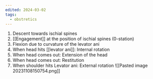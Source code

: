```yaml
---
edited: 2024-03-02
tags:
  - obstretics
---
```


1. Descent towards ischial spines
2. [[Engagement]] at the position of ischial spines (0-station)
3. Flexion due to curvature of the levator ani 
5. When head hits [[levator ani]]: Internal rotation
6. When head comes out: Extension of the head
7. When head comes out: Restitution
8. When shoulder hits Levator ani: External rotation
![[Pasted image 20231108150754.png]]


